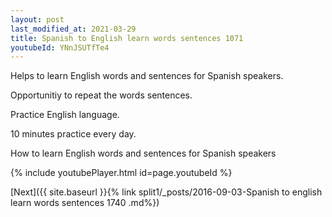 ```yaml
---
layout: post
last_modified_at: 2021-03-29
title: Spanish to English learn words sentences 1071 
youtubeId: YNnJSUTfTe4
---
```

 
 
Helps to learn English words and sentences for Spanish speakers.

Opportunitiy to repeat the words sentences. 

Practice English language. 
 
10 minutes practice every day. 
 
How to learn English words and sentences for Spanish speakers 
 
{% include youtubePlayer.html id=page.youtubeId %}
 
 
[Next]({{ site.baseurl }}{% link  split1/_posts/2016-09-03-Spanish to english learn words sentences 1740 .md%})
 
